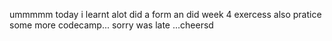 ummmmm today i learnt alot did a form an did week 4 exercess also pratice some more codecamp... sorry was late  ...cheersd